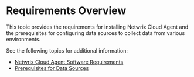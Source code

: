 # Requirements Overview

This topic provides the requirements for installing Netwrix Cloud Agent and the prerequisites for configuring data sources to collect data from various environments.

See the following topics for additional information:

- [Netwrix Cloud Agent Software Requirements](cloudagentrequirements.md)
- [Prerequisites for Data Sources](prerequisitesfordatasources.md)
